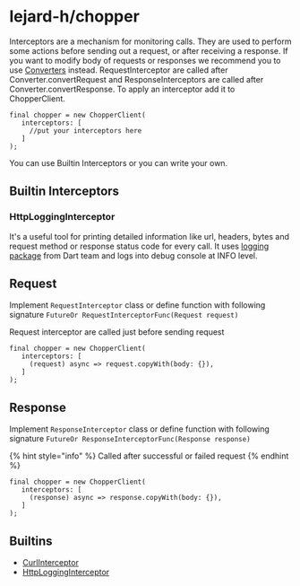 # lejard-h/chopper

Interceptors are a mechanism for monitoring calls. They are used to perform some actions before sending out a request, or after receiving a response. If you want to modify body of requests or responses we recommend you to use [Converters](https://hadrien-lejard.gitbook.io/chopper/converters/converters) instead. RequestInterceptor are called after Converter.convertRequest and ResponseInterceptors are called after Converter.convertResponse. To apply an interceptor add it to ChopperClient.

```text
final chopper = new ChopperClient(
   interceptors: [
     //put your interceptors here
   ]
);
```

You can use Builtin Interceptors or you can write your own.

## Builtin Interceptors

### HttpLoggingInterceptor

It's a useful tool for printing detailed information like url, headers, bytes and request method or response status code for every call. It uses [logging package](https://pub.dev/packages/logging) from Dart team and logs into debug console at INFO level.

## **Request**

Implement `RequestInterceptor` class or define function with following signature `FutureOr RequestInterceptorFunc(Request request)`

Request interceptor are called just before sending request

```text
final chopper = new ChopperClient(
   interceptors: [
     (request) async => request.copyWith(body: {}),
   ]
);
```

## **Response**

Implement `ResponseInterceptor` class or define function with following signature `FutureOr ResponseInterceptorFunc(Response response)`

{% hint style="info" %} Called after successful or failed request {% endhint %}

```text
final chopper = new ChopperClient(
   interceptors: [
     (response) async => response.copyWith(body: {}),
   ]
);
```

## Builtins

* [CurlInterceptor](https://pub.dev/documentation/chopper/latest/chopper/CurlInterceptor-class.html)
* [HttpLoggingInterceptor](https://pub.dev/documentation/chopper/latest/chopper/HttpLoggingInterceptor-class.html)

